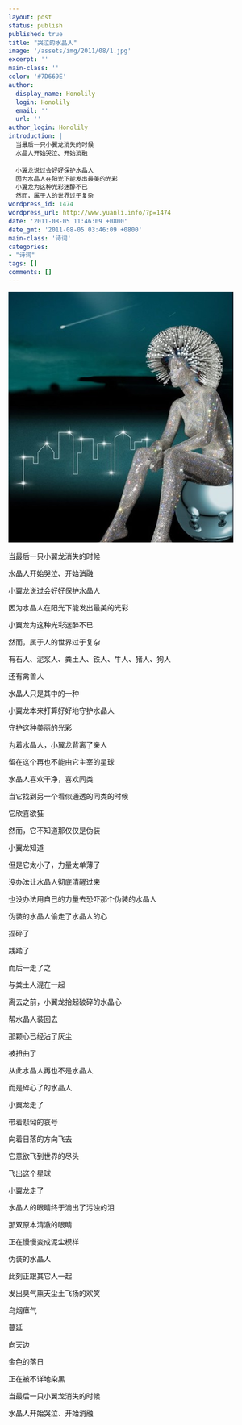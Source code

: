```yaml
---
layout: post
status: publish
published: true
title: "哭泣的水晶人"
image: '/assets/img/2011/08/1.jpg'
excerpt: ''
main-class: ''
color: '#7D669E'
author:
  display_name: Honolily
  login: Honolily
  email: ''
  url: ''
author_login: Honolily
introduction: |
  当最后一只小翼龙消失的时候
  水晶人开始哭泣、开始消融

  小翼龙说过会好好保护水晶人
  因为水晶人在阳光下能发出最美的光彩
  小翼龙为这种光彩迷醉不已
  然而，属于人的世界过于复杂
wordpress_id: 1474
wordpress_url: http://www.yuanli.info/?p=1474
date: '2011-08-05 11:46:09 +0800'
date_gmt: '2011-08-05 03:46:09 +0800'
main-class: '诗词'
categories:
- "诗词"
tags: []
comments: []
---
```

![yuanli info image](/assets/img/2011/08/1.jpg "1")

当最后一只小翼龙消失的时候

水晶人开始哭泣、开始消融

小翼龙说过会好好保护水晶人

因为水晶人在阳光下能发出最美的光彩

小翼龙为这种光彩迷醉不已

然而，属于人的世界过于复杂

有石人、泥浆人、粪土人、铁人、牛人、猪人、狗人

还有禽兽人

水晶人只是其中的一种

小翼龙本来打算好好地守护水晶人

守护这种美丽的光彩

为着水晶人，小翼龙背离了亲人

留在这个再也不能由它主宰的星球

水晶人喜欢干净，喜欢同类

当它找到另一个看似通透的同类的时候

它欣喜欲狂

然而，它不知道那仅仅是伪装

小翼龙知道

但是它太小了，力量太单薄了

没办法让水晶人彻底清醒过来

也没办法用自己的力量去恐吓那个伪装的水晶人

伪装的水晶人偷走了水晶人的心

捏碎了

践踏了

而后一走了之

与粪土人混在一起

离去之前，小翼龙拾起破碎的水晶心

帮水晶人装回去

那颗心已经沾了灰尘

被扭曲了

从此水晶人再也不是水晶人

而是碎心了的水晶人

小翼龙走了

带着悲恸的哀号

向着日落的方向飞去

它意欲飞到世界的尽头

飞出这个星球

小翼龙走了

水晶人的眼睛终于淌出了污浊的泪

那双原本清澈的眼睛

正在慢慢变成泥尘模样

伪装的水晶人

此刻正跟其它人一起

发出臭气熏天尘土飞扬的欢笑

乌烟瘴气

蔓延

向天边

金色的落日

正在被不详地染黑

当最后一只小翼龙消失的时候

水晶人开始哭泣、开始消融

